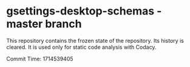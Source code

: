 # gsettings-desktop-schemas - master branch

This repository contains the frozen state of the repository.
Its history is cleared. It is used only for static code
analysis with Codacy.

Commit Time: 1714539405